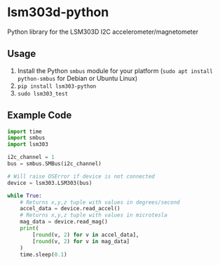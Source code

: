 # lsm303d-python
Python library for the LSM303D I2C accelerometer/magnetometer

## Usage
1. Install the Python `smbus` module for your platform (`sudo apt install python-smbus` for Debian or Ubuntu Linux)
2. `pip install lsm303-python`
3. `sudo lsm303_test`

## Example Code
```python
import time
import smbus
import lsm303

i2c_channel = 1
bus = smbus.SMBus(i2c_channel)

# Will raise OSError if device is not connected
device = lsm303.LSM303(bus)

while True:
    # Returns x,y,z tuple with values in degrees/second
    accel_data = device.read_accel()
    # Returns x,y,z tuple with values in microtesla
    mag_data = device.read_mag()
    print(
        [round(v, 2) for v in accel_data],
        [round(v, 2) for v in mag_data]
    )
    time.sleep(0.1)
```
